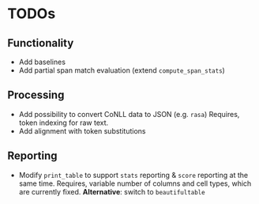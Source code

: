 # TODOs

## Functionality

- Add baselines
- Add partial span match evaluation (extend `compute_span_stats`)

## Processing

- Add possibility to convert CoNLL data to JSON (e.g. `rasa`)
  Requires, token indexing for raw text.
- Add alignment with token substitutions

## Reporting

- Modify `print_table` to support `stats` reporting & `score` reporting at the same time.
  Requires, variable number of columns and cell types, which are currently fixed.
  **Alternative**: switch to `beautifultable`
